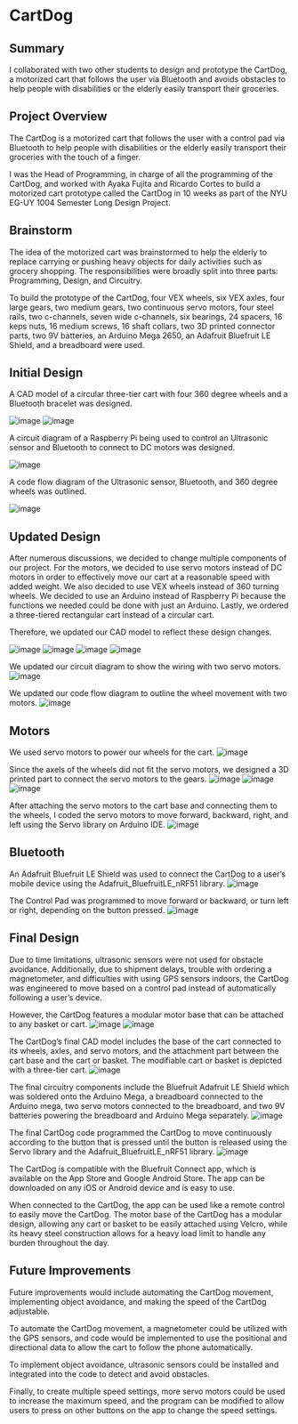 # CartDog
## Summary
I collaborated with two other students to design and prototype the CartDog, a motorized cart that follows the user via Bluetooth and avoids obstacles to help people with disabilities or the elderly easily transport their groceries.

## Project Overview
The CartDog is a motorized cart that follows the user with a control pad via Bluetooth to help people with disabilities or the elderly easily transport their groceries with the touch of a finger.

I was the Head of Programming, in charge of all the programming of the CartDog, and worked with Ayaka Fujita and Ricardo Cortes to build a motorized cart prototype called the CartDog in 10 weeks as part of the NYU EG-UY 1004 Semester Long Design Project. 

## Brainstorm
The idea of the motorized cart was brainstormed to help the elderly to replace carrying or pushing heavy objects for daily activities such as grocery shopping. The responsibilities were broadly split into three parts: Programming, Design, and Circuitry. 

To build the prototype of the CartDog, four VEX wheels, six VEX axles, four large gears, two medium gears, two continuous servo motors, four steel rails, two c-channels, seven wide c-channels, six bearings, 24 spacers, 16 keps nuts, 16 medium screws, 16 shaft collars, two 3D printed connector parts, two 9V batteries, an Arduino Mega 2650, an Adafruit Bluefruit LE Shield, and a breadboard were used.

## Initial Design
A CAD model of a circular three-tier cart with four 360 degree wheels and a Bluetooth bracelet was designed. 

![image](https://github.com/user-attachments/assets/78019fb7-ea0e-427a-8785-f75a1d3b8ccd)
![image](https://github.com/user-attachments/assets/3dec4053-9a8b-4d68-b149-b506ebfbb964)

A circuit diagram of a Raspberry Pi being used to control an Ultrasonic sensor and Bluetooth to connect to DC motors was designed. 

![image](https://github.com/user-attachments/assets/b7d8cdf5-7ed4-4678-bc99-59e302b3cfe2)

A code flow diagram of the Ultrasonic sensor, Bluetooth, and 360 degree wheels was outlined. 

![image](https://github.com/user-attachments/assets/55cfaa59-bb2c-4ee6-82f7-65ba7c8405e2)

## Updated Design
After numerous discussions, we decided to change multiple components of our project. For the motors, we decided to use servo motors instead of DC motors in order to effectively move our cart at a reasonable speed with added weight. We also decided to use VEX wheels instead of 360 turning wheels. We decided to use an Arduino instead of Raspberry Pi because the functions we needed could be done with just an Arduino. Lastly, we ordered a three-tiered rectangular cart instead of a circular cart. 

Therefore, we updated our CAD model to reflect these design changes. 

![image](https://github.com/user-attachments/assets/7a64887e-3f88-4b7b-9d51-7f633f26b628)
![image](https://github.com/user-attachments/assets/75fb977b-44b1-4f44-9ba1-ad5b27ff417f)
![image](https://github.com/user-attachments/assets/6b993ee3-367d-48ae-abf2-ba391450833c)
![image](https://github.com/user-attachments/assets/3264fe27-2368-48e0-8e54-683d3097ac80)

We updated our circuit diagram to show the wiring with two servo motors. 
![image](https://github.com/user-attachments/assets/ea3cb22f-45b5-49ac-ac45-32d7f6d10e36)

We updated our code flow diagram to outline the wheel movement with two motors. 
![image](https://github.com/user-attachments/assets/47794fb8-0111-4525-8b87-a1b362e3e0f8)

## Motors
We used servo motors to power our wheels for the cart. 
![image](https://github.com/user-attachments/assets/ab29f065-eb06-469c-9b83-27b1dc679d88)

Since the axels of the wheels did not fit the servo motors, we designed a 3D printed part to connect the servo motors to the gears. 
![image](https://github.com/user-attachments/assets/6e747743-c153-4304-9123-34d35562c4c4)
![image](https://github.com/user-attachments/assets/3f2140f0-2c2b-4462-9892-1dd92a4a3692)
![image](https://github.com/user-attachments/assets/00dcd926-02af-43bc-b422-3c6b756bb130)

After attaching the servo motors to the cart base and connecting them to the wheels, I coded the servo motors to move forward, backward, right, and left using the Servo library on Arduino IDE.
![image](https://github.com/user-attachments/assets/3ad52d15-7b21-4784-9d40-41ce5c7ad1a9)

## Bluetooth
An Adafruit Bluefruit LE Shield was used to connect the CartDog to a user’s mobile device using the Adafruit_BluefruitLE_nRF51 library.
![image](https://github.com/user-attachments/assets/d304b35e-d1ce-4e1c-9a43-2617b3f697ef)

The Control Pad was programmed to move forward or backward, or turn left or right, depending on the button pressed.
![image](https://github.com/user-attachments/assets/a4aaee81-21a5-4706-9daa-24a41e29cdba)

## Final Design
Due to time limitations, ultrasonic sensors were not used for obstacle avoidance. Additionally, due to shipment delays, trouble with ordering a magnetometer, and difficulties with using GPS sensors indoors, the CartDog was engineered to move based on a control pad instead of automatically following a user’s device. 
 
However, the CartDog features a modular motor base that can be attached to any basket or cart.
![image](https://github.com/user-attachments/assets/168bb7df-1802-415f-aa1a-50e70777214e)
![image](https://github.com/user-attachments/assets/8d0e27ab-2105-4b54-9041-feed115a7a7a)

The CartDog’s final CAD model includes the base of the cart connected to its wheels, axles, and servo motors, and the attachment part between the cart base and the cart or basket. The modifiable cart or basket is depicted with a three-tier cart.
![image](https://github.com/user-attachments/assets/ebfbedae-8c56-4f32-bf26-79052ef8bb00)

The final circuitry components include the Bluefruit Adafruit LE Shield which was soldered onto the Arduino Mega, a breadboard connected to the Arduino mega, two servo motors connected to the breadboard, and two 9V batteries powering the breadboard and Arduino Mega separately.
![image](https://github.com/user-attachments/assets/26568475-617c-4eb9-8b56-02abfab716db)

The final CartDog code programmed the CartDog to move continuously according to the button that is pressed until the button is released using the Servo library and the Adafruit_BluefruitLE_nRF51 library.
![image](https://github.com/user-attachments/assets/f21d2bff-fa7e-4c85-81ce-bbb8befffc8a)

The CartDog is compatible with the Bluefruit Connect app, which is available on the App Store and Google Android Store. The app can be downloaded on any iOS or Android device and is easy to use.

When connected to the CartDog, the app can be used like a remote control to easily move the CartDog. The motor base of the CartDog has a modular design, allowing any cart or basket to be easily attached using Velcro, while its heavy steel construction allows for a heavy load limit to handle any burden throughout the day.

## Future Improvements
Future improvements would include automating the CartDog movement, implementing object avoidance, and making the speed of the CartDog adjustable.

To automate the CartDog movement, a magnetometer could be utilized with the GPS sensors, and code would be implemented to use the positional and directional data to allow the cart to follow the phone automatically.  

To implement object avoidance, ultrasonic sensors could be installed and integrated into the code to detect and avoid obstacles.

Finally, to create multiple speed settings, more servo motors could be used to increase the maximum speed, and the program can be modified to allow users to press on other buttons on the app to change the speed settings.

